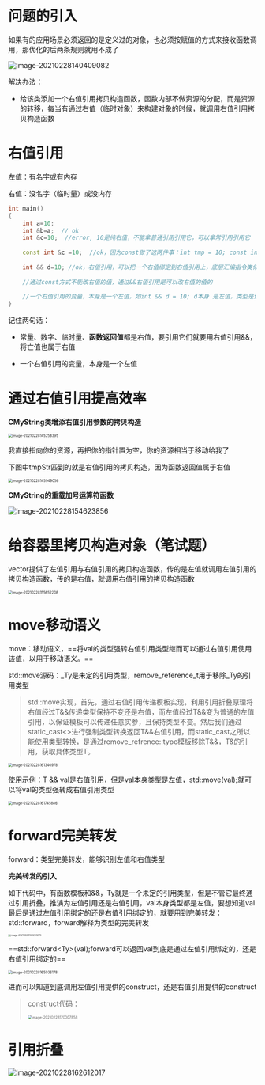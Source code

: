 # 问题的引入

如果有的应用场景必须返回的是定义过的对象，也必须按赋值的方式来接收函数调用，那优化的后两条规则就用不成了

![image-20210228140409082](img/8C++%EF%BC%9A%E5%8F%B3%E5%80%BC%E5%BC%95%E7%94%A8%E3%80%81%E7%A7%BB%E5%8A%A8%E8%AF%AD%E4%B9%89%E3%80%81%E5%AE%8C%E7%BE%8E%E8%BD%AC%E5%8F%91.img/image-20210228140409082.png)

解决办法：

- 给该类添加一个右值引用拷贝构造函数，函数内部不做资源的分配，而是资源的转移，每当有通过右值（临时对象）来构建对象的时候，就调用右值引用拷贝构造函数

# 右值引用

左值：有名字或有内存

右值：没名字（临时量）或没内存

```cpp
int main()
{
    int a=10;
    int &b=a;  // ok
    int &c=10;  //error, 10是纯右值，不能拿普通引用引用它，可以拿常引用引用它
    
    const int &c =10;  //ok，因为const做了这两件事：int tmp = 10; const int &c= 10;
    
    int && d=10; //ok，右值引用，可以把一个右值绑定到右值引用上，底层汇编指令类似于int tmp = 10; int &&d = tmp;
    
    //通过const方式不能改右值的值，通过&&右值引用是可以改右值的值的
    
    //一个右值引用的变量，本身是一个左值，如int && d = 10; d本身 是左值，类型是int，变量值是10，所以不能int &&f =d;
}
```

记住两句话：

- 常量、数字、临时量、**函数返回值**都是右值，要引用它们就要用右值引用&&，将亡值也属于右值

- 一个右值引用的变量，本身是一个左值

# 通过右值引用提高效率

**CMyString类增添右值引用参数的拷贝构造**

 <img src="img/8C++%EF%BC%9A%E5%8F%B3%E5%80%BC%E5%BC%95%E7%94%A8%E3%80%81%E7%A7%BB%E5%8A%A8%E8%AF%AD%E4%B9%89%E3%80%81%E5%AE%8C%E7%BE%8E%E8%BD%AC%E5%8F%91.img/image-20210228145258395.png" alt="image-20210228145258395" style="zoom:50%;" />

我直接指向你的资源，再把你的指针置为空，你的资源相当于移动给我了

下图中tmpStr匹到的就是右值引用的拷贝构造，因为函数返回值属于右值

 <img src="img/8C++%EF%BC%9A%E5%8F%B3%E5%80%BC%E5%BC%95%E7%94%A8%E3%80%81%E7%A7%BB%E5%8A%A8%E8%AF%AD%E4%B9%89%E3%80%81%E5%AE%8C%E7%BE%8E%E8%BD%AC%E5%8F%91.img/image-20210228145949056.png" alt="image-20210228145949056" style="zoom:50%;" />

**CMyString的重载加号运算符函数**

![image-20210228154623856](img/8C++%EF%BC%9A%E5%8F%B3%E5%80%BC%E5%BC%95%E7%94%A8%E3%80%81%E7%A7%BB%E5%8A%A8%E8%AF%AD%E4%B9%89%E3%80%81%E5%AE%8C%E7%BE%8E%E8%BD%AC%E5%8F%91.img/image-20210228154623856.png)

# 给容器里拷贝构造对象（笔试题）

vector提供了左值引用与右值引用的拷贝构造函数，传的是左值就调用左值引用的拷贝构造函数，传的是右值，就调用右值引用的拷贝构造函数

 <img src="img/8C++%EF%BC%9A%E5%8F%B3%E5%80%BC%E5%BC%95%E7%94%A8%E3%80%81%E7%A7%BB%E5%8A%A8%E8%AF%AD%E4%B9%89%E3%80%81%E5%AE%8C%E7%BE%8E%E8%BD%AC%E5%8F%91.img/image-20210228155652208.png" alt="image-20210228155652208" style="zoom:50%;" />

# move移动语义

move：移动语义，==将val的类型强转右值引用类型继而可以通过右值引用使用该值，以用于移动语义。==

std::move源码：\_Ty是未定的引用类型，remove_reference_t用于移除_Ty的引用类型

> std::move实现，首先，通过右值引用传递模板实现，利用引用折叠原理将右值经过T&&传递类型保持不变还是右值，而左值经过T&&变为普通的左值引用，以保证模板可以传递任意实参，且保持类型不变。然后我们通过static_cast<>进行强制类型转换返回T&&右值引用，而static_cast<T>之所以能使用类型转换，是通过remove_refrence<T>::type模板移除T&&，T&的引用，获取具体类型T。

 <img src="img/8C++%EF%BC%9A%E5%8F%B3%E5%80%BC%E5%BC%95%E7%94%A8%E3%80%81%E7%A7%BB%E5%8A%A8%E8%AF%AD%E4%B9%89%E3%80%81%E5%AE%8C%E7%BE%8E%E8%BD%AC%E5%8F%91.img/image-20210228161340978.png" alt="image-20210228161340978" style="zoom:50%;" />

使用示例：T && val是右值引用，但是val本身类型是左值，std::move(val);就可以将val的类型强转成右值引用类型

 <img src="img/8C++%EF%BC%9A%E5%8F%B3%E5%80%BC%E5%BC%95%E7%94%A8%E3%80%81%E7%A7%BB%E5%8A%A8%E8%AF%AD%E4%B9%89%E3%80%81%E5%AE%8C%E7%BE%8E%E8%BD%AC%E5%8F%91.img/image-20210228161745886.png" alt="image-20210228161745886" style="zoom:50%;" />

# forward完美转发

forward：类型完美转发，能够识别左值和右值类型

**完美转发的引入**

如下代码中，有函数模板和&&，Ty就是一个未定的引用类型，但是不管它最终通过引用折叠，推演为左值引用还是右值引用，val本身类型都是左值，要想知道val最后是通过左值引用绑定的还是右值引用绑定的，就要用到完美转发：std::forward，forward解释为类型的完美转发

 <img src="img/8C++%EF%BC%9A%E5%8F%B3%E5%80%BC%E5%BC%95%E7%94%A8%E3%80%81%E7%A7%BB%E5%8A%A8%E8%AF%AD%E4%B9%89%E3%80%81%E5%AE%8C%E7%BE%8E%E8%BD%AC%E5%8F%91.img/image-20210228164230278.png" alt="image-20210228164230278" style="zoom: 33%;" />

==std::forward\<Ty>(val);forward可以返回val到底是通过左值引用绑定的，还是右值引用绑定的==

 <img src="img/8C++%EF%BC%9A%E5%8F%B3%E5%80%BC%E5%BC%95%E7%94%A8%E3%80%81%E7%A7%BB%E5%8A%A8%E8%AF%AD%E4%B9%89%E3%80%81%E5%AE%8C%E7%BE%8E%E8%BD%AC%E5%8F%91.img/image-20210228165036178.png" alt="image-20210228165036178" style="zoom:50%;" />

进而可以知道到底调用左值引用提供的construct，还是右值引用提供的construct

> construct代码：
>
>  <img src="img/8C++%EF%BC%9A%E5%8F%B3%E5%80%BC%E5%BC%95%E7%94%A8%E3%80%81%E7%A7%BB%E5%8A%A8%E8%AF%AD%E4%B9%89%E3%80%81%E5%AE%8C%E7%BE%8E%E8%BD%AC%E5%8F%91.img/image-20210228170007858.png" alt="image-20210228170007858" style="zoom:50%;" />

 

# 引用折叠

![image-20210228162612017](img/8C++%EF%BC%9A%E5%8F%B3%E5%80%BC%E5%BC%95%E7%94%A8%E3%80%81%E7%A7%BB%E5%8A%A8%E8%AF%AD%E4%B9%89%E3%80%81%E5%AE%8C%E7%BE%8E%E8%BD%AC%E5%8F%91.img/image-20210228162612017.png)